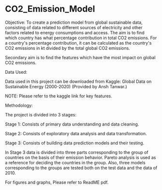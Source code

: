 # CO2_Emission_Model

Objective:
To create a prediction model from global sustainable data, consisting of data related to different sources of electricity and other factors related to energy consumptions and access. The aim is to find which country has what percentage contribution in total CO2 emissions. For a country's percentage contribution, it can be calculated as the country's CO2 emissions in kt divided by the total global CO2 emissions.

Secondary aim is to find the features which have the most impact on global CO2 emissions. 

Data Used: 

Data used in this project can be downloaded from Kaggle: Global Data on Sustainable Energy (2000-2020)  (Provided by Ansh Tanwar.)

NOTE: Please refer to the kaggle link for key features.

Methodology:

The project is divided into 3 stages:

Stage 1: Consists of primary data understanding and data cleaning.

Stage 2: Consists of exploratory data analysis and data transformation.

Stage 3: Consists of building data prediction models and their testing.


In Stage 3 data is divided into three parts corresponding to the group of countries on the basis of their emission behavior. Pareto analysis is used as a reference for deciding the countries in the group. Also, three models corresponding to the groups are tested both on the test data and  the data of 2010. 

For figures and graphs, Please refer to ReadME pdf.
